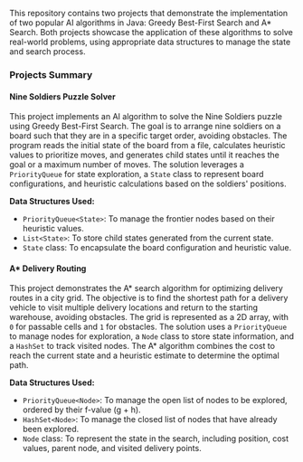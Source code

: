 
This repository contains two projects that demonstrate the implementation of two popular AI algorithms in Java: Greedy Best-First Search and A* Search. Both projects showcase the application of these algorithms to solve real-world problems, using appropriate data structures to manage the state and search process.

### Projects Summary

#### Nine Soldiers Puzzle Solver

This project implements an AI algorithm to solve the Nine Soldiers puzzle using Greedy Best-First Search. The goal is to arrange nine soldiers on a board such that they are in a specific target order, avoiding obstacles. The program reads the initial state of the board from a file, calculates heuristic values to prioritize moves, and generates child states until it reaches the goal or a maximum number of moves. The solution leverages a `PriorityQueue` for state exploration, a `State` class to represent board configurations, and heuristic calculations based on the soldiers' positions.

**Data Structures Used:**
- `PriorityQueue<State>`: To manage the frontier nodes based on their heuristic values.
- `List<State>`: To store child states generated from the current state.
- `State` class: To encapsulate the board configuration and heuristic value.

#### A* Delivery Routing

This project demonstrates the A* search algorithm for optimizing delivery routes in a city grid. The objective is to find the shortest path for a delivery vehicle to visit multiple delivery locations and return to the starting warehouse, avoiding obstacles. The grid is represented as a 2D array, with `0` for passable cells and `1` for obstacles. The solution uses a `PriorityQueue` to manage nodes for exploration, a `Node` class to store state information, and a `HashSet` to track visited nodes. The A* algorithm combines the cost to reach the current state and a heuristic estimate to determine the optimal path.

**Data Structures Used:**
- `PriorityQueue<Node>`: To manage the open list of nodes to be explored, ordered by their f-value (g + h).
- `HashSet<Node>`: To manage the closed list of nodes that have already been explored.
- `Node` class: To represent the state in the search, including position, cost values, parent node, and visited delivery points.



